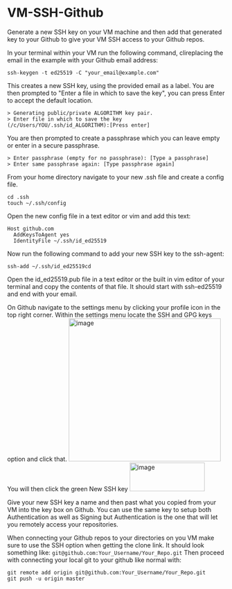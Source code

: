 # VM-SSH-Github

Generate a new SSH key on your VM machine and then add that generated key to your Github to give your VM SSH access to your Github repos.

In your terminal within your VM run the following command, clireplacing the email in the example with your Github email address:
```
ssh-keygen -t ed25519 -C "your_email@example.com"
```

This creates a new SSH key, using the provided email as a label.
You are then prompted to "Enter a file in which to save the key", you can press Enter to accept the default location.
```
> Generating public/private ALGORITHM key pair.
> Enter file in which to save the key (/c/Users/YOU/.ssh/id_ALGORITHM):[Press enter]
```
You are then prompted to create a passphrase which you can leave empty or enter in a secure passphrase.
```
> Enter passphrase (empty for no passphrase): [Type a passphrase]
> Enter same passphrase again: [Type passphrase again]
```

From your home directory navigate to your new .ssh file and create a config file.
```
cd .ssh
touch ~/.ssh/config
```

Open the new config file in a text editor or vim and add this text:
```
Host github.com
  AddKeysToAgent yes
  IdentityFile ~/.ssh/id_ed25519
```

Now run the following command to add your new SSH key to the ssh-agent:
```
ssh-add ~/.ssh/id_ed25519cd
```

Open the id_ed25519.pub file in a text editor or the built in vim editor of your terminal and copy the contents of that file.
It should start with ssh-ed25519 and end with your email.

On Github navigate to the settings menu by clicking your profile icon in the top right corner.
Within the settings menu locate the SSH and GPG keys option and click that.
<img width="351" height="330" alt="image" src="https://github.com/user-attachments/assets/1f1f846e-1d58-47a5-8d2f-4bce15ad7115" />
You will then click the green New SSH key 
<img width="173" height="66" alt="image" src="https://github.com/user-attachments/assets/e9e51ec8-59f0-4a43-9819-bebbf52519af" />

Give your new SSH key a name and then past what you copied from your VM into the key box on Github.
You can use the same key to setup both Authentication as well as Signing but Authentication is the one that will let you remotely access your repositories.

When connecting your Github repos to your directories on you VM make sure to use the SSH option when getting the clone link.
It should look something like: ```git@github.com:Your_Username/Your_Repo.git```
Then proceed with connecting your local git to your github like normal with:
```
git remote add origin git@github.com:Your_Username/Your_Repo.git
git push -u origin master
```


